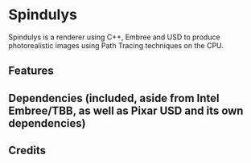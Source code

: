 Spindulys
======

Spindulys is a renderer using C++, Embree and USD to produce photorealistic images using Path Tracing techniques on the CPU.

Features
------

Dependencies (included, aside from Intel Embree/TBB, as well as Pixar USD and its own dependencies)
------

Credits
------

